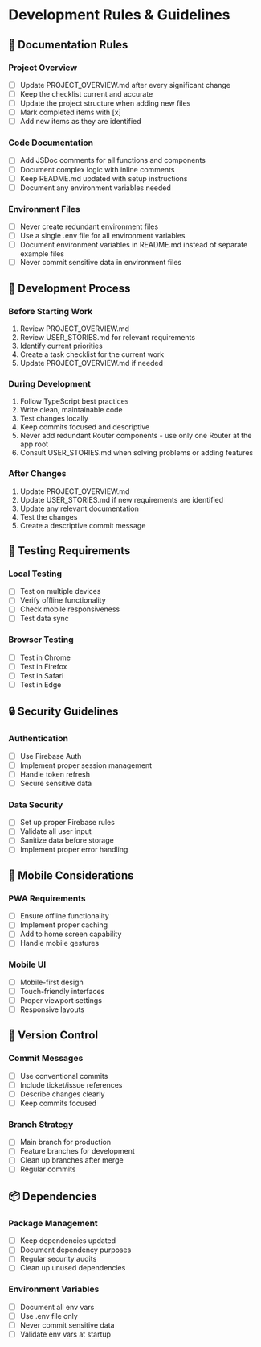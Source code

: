 # Development Rules & Guidelines

## 📝 Documentation Rules

### Project Overview
- [ ] Update PROJECT_OVERVIEW.md after every significant change
- [ ] Keep the checklist current and accurate
- [ ] Update the project structure when adding new files
- [ ] Mark completed items with [x]
- [ ] Add new items as they are identified

### Code Documentation
- [ ] Add JSDoc comments for all functions and components
- [ ] Document complex logic with inline comments
- [ ] Keep README.md updated with setup instructions
- [ ] Document any environment variables needed

### Environment Files
- [ ] Never create redundant environment files
- [ ] Use a single .env file for all environment variables
- [ ] Document environment variables in README.md instead of separate example files
- [ ] Never commit sensitive data in environment files

## 🔄 Development Process

### Before Starting Work
1. Review PROJECT_OVERVIEW.md
2. Review USER_STORIES.md for relevant requirements
3. Identify current priorities
4. Create a task checklist for the current work
5. Update PROJECT_OVERVIEW.md if needed

### During Development
1. Follow TypeScript best practices
2. Write clean, maintainable code
3. Test changes locally
4. Keep commits focused and descriptive
5. Never add redundant Router components - use only one Router at the app root
6. Consult USER_STORIES.md when solving problems or adding features

### After Changes
1. Update PROJECT_OVERVIEW.md
2. Update USER_STORIES.md if new requirements are identified
3. Update any relevant documentation
4. Test the changes
5. Create a descriptive commit message

## 🧪 Testing Requirements

### Local Testing
- [ ] Test on multiple devices
- [ ] Verify offline functionality
- [ ] Check mobile responsiveness
- [ ] Test data sync

### Browser Testing
- [ ] Test in Chrome
- [ ] Test in Firefox
- [ ] Test in Safari
- [ ] Test in Edge

## 🔒 Security Guidelines

### Authentication
- [ ] Use Firebase Auth
- [ ] Implement proper session management
- [ ] Handle token refresh
- [ ] Secure sensitive data

### Data Security
- [ ] Set up proper Firebase rules
- [ ] Validate all user input
- [ ] Sanitize data before storage
- [ ] Implement proper error handling

## 📱 Mobile Considerations

### PWA Requirements
- [ ] Ensure offline functionality
- [ ] Implement proper caching
- [ ] Add to home screen capability
- [ ] Handle mobile gestures

### Mobile UI
- [ ] Mobile-first design
- [ ] Touch-friendly interfaces
- [ ] Proper viewport settings
- [ ] Responsive layouts

## 🔄 Version Control

### Commit Messages
- [ ] Use conventional commits
- [ ] Include ticket/issue references
- [ ] Describe changes clearly
- [ ] Keep commits focused

### Branch Strategy
- [ ] Main branch for production
- [ ] Feature branches for development
- [ ] Clean up branches after merge
- [ ] Regular commits

## 📦 Dependencies

### Package Management
- [ ] Keep dependencies updated
- [ ] Document dependency purposes
- [ ] Regular security audits
- [ ] Clean up unused dependencies

### Environment Variables
- [ ] Document all env vars
- [ ] Use .env file only
- [ ] Never commit sensitive data
- [ ] Validate env vars at startup 